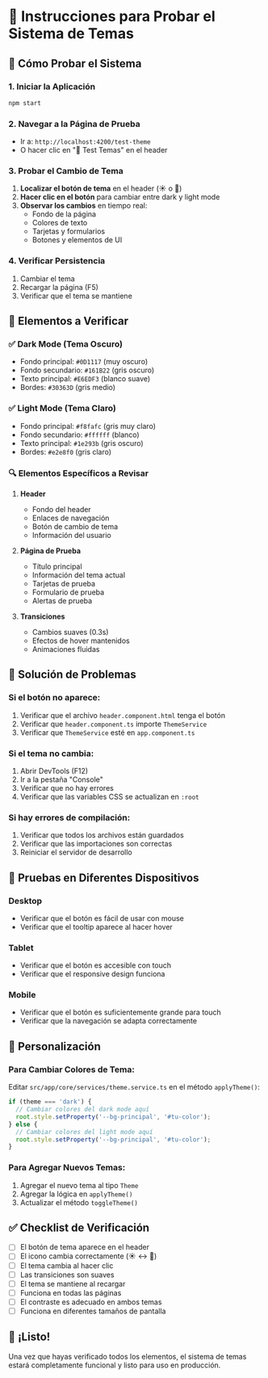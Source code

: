 # 🧪 Instrucciones para Probar el Sistema de Temas

## 🚀 Cómo Probar el Sistema

### 1. Iniciar la Aplicación
```bash
npm start
```

### 2. Navegar a la Página de Prueba
- Ir a: `http://localhost:4200/test-theme`
- O hacer clic en "🧪 Test Temas" en el header

### 3. Probar el Cambio de Tema
1. **Localizar el botón de tema** en el header (☀️ o 🌙)
2. **Hacer clic en el botón** para cambiar entre dark y light mode
3. **Observar los cambios** en tiempo real:
   - Fondo de la página
   - Colores de texto
   - Tarjetas y formularios
   - Botones y elementos de UI

### 4. Verificar Persistencia
1. Cambiar el tema
2. Recargar la página (F5)
3. Verificar que el tema se mantiene

## 🎯 Elementos a Verificar

### ✅ Dark Mode (Tema Oscuro)
- Fondo principal: `#0D1117` (muy oscuro)
- Fondo secundario: `#161B22` (gris oscuro)
- Texto principal: `#E6EDF3` (blanco suave)
- Bordes: `#30363D` (gris medio)

### ✅ Light Mode (Tema Claro)
- Fondo principal: `#f8fafc` (gris muy claro)
- Fondo secundario: `#ffffff` (blanco)
- Texto principal: `#1e293b` (gris oscuro)
- Bordes: `#e2e8f0` (gris claro)

### 🔍 Elementos Específicos a Revisar

1. **Header**
   - Fondo del header
   - Enlaces de navegación
   - Botón de cambio de tema
   - Información del usuario

2. **Página de Prueba**
   - Título principal
   - Información del tema actual
   - Tarjetas de prueba
   - Formulario de prueba
   - Alertas de prueba

3. **Transiciones**
   - Cambios suaves (0.3s)
   - Efectos de hover mantenidos
   - Animaciones fluidas

## 🐛 Solución de Problemas

### Si el botón no aparece:
1. Verificar que el archivo `header.component.html` tenga el botón
2. Verificar que `header.component.ts` importe `ThemeService`
3. Verificar que `ThemeService` esté en `app.component.ts`

### Si el tema no cambia:
1. Abrir DevTools (F12)
2. Ir a la pestaña "Console"
3. Verificar que no hay errores
4. Verificar que las variables CSS se actualizan en `:root`

### Si hay errores de compilación:
1. Verificar que todos los archivos están guardados
2. Verificar que las importaciones son correctas
3. Reiniciar el servidor de desarrollo

## 📱 Pruebas en Diferentes Dispositivos

### Desktop
- Verificar que el botón es fácil de usar con mouse
- Verificar que el tooltip aparece al hacer hover

### Tablet
- Verificar que el botón es accesible con touch
- Verificar que el responsive design funciona

### Mobile
- Verificar que el botón es suficientemente grande para touch
- Verificar que la navegación se adapta correctamente

## 🎨 Personalización

### Para Cambiar Colores de Tema:
Editar `src/app/core/services/theme.service.ts` en el método `applyTheme()`:

```typescript
if (theme === 'dark') {
  // Cambiar colores del dark mode aquí
  root.style.setProperty('--bg-principal', '#tu-color');
} else {
  // Cambiar colores del light mode aquí
  root.style.setProperty('--bg-principal', '#tu-color');
}
```

### Para Agregar Nuevos Temas:
1. Agregar el nuevo tema al tipo `Theme`
2. Agregar la lógica en `applyTheme()`
3. Actualizar el método `toggleTheme()`

## ✅ Checklist de Verificación

- [ ] El botón de tema aparece en el header
- [ ] El icono cambia correctamente (☀️ ↔ 🌙)
- [ ] El tema cambia al hacer clic
- [ ] Las transiciones son suaves
- [ ] El tema se mantiene al recargar
- [ ] Funciona en todas las páginas
- [ ] El contraste es adecuado en ambos temas
- [ ] Funciona en diferentes tamaños de pantalla

## 🎉 ¡Listo!

Una vez que hayas verificado todos los elementos, el sistema de temas estará completamente funcional y listo para uso en producción. 
